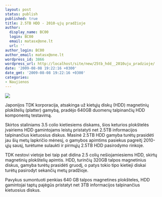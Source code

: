```yaml
---
layout: post
status: publish
published: true
title: 2.5TB HDD - 2010-ųjų pradžioje
author:
  display_name: BC00
  login: BC00
  email: matasx@one.lt
  url: ''
author_login: BC00
author_email: matasx@one.lt
wordpress_id: 3866
wordpress_url: http://localhost/site/new/25tb_hdd__2010uju_pradzioje/
date: '2009-08-08 19:22:16 +0300'
date_gmt: '2009-08-08 19:22:16 +0300'
categories:
- Naujienos
---
```

<div class="imgright"><img src="http://www.techreport.com/thumbs.x/sm/hdd-pr0n/desktop3.jpg"  /></div>
<p>Japonijos TDK korporacija, atsakinga už kietųjų diskų (HDD) magnetinių plokštelių (platter) gamybą, pradėjo 640GB duomenų talpinančių HDD komponentų testavimą. </p>
<p>Skirtos staliniams 3.5 colio kietiesiems diskams, šios keturios plokštelės įvairiems HDD gamintojams leistų pristatyti net 2.5TB informacijos talpinančius kietuosius diskus. Masinė 2.5TB HDD gamyba turėtų prasidėti jau šių metų lapkričio mėnesį, o gamybos apimtims pasiekus pagreitį 2010-ųjų sausį, turėtume sulaukti ir pirmųjų 2.5TB HDD pasirodymo rinkoje.</p>
<p>TDK nestovi vietoje bei taip pat didina 2.5 colių nešiojamiesiems HDD, skirtų magnetinių plokštelių apimtis. HDD, turinčių 320GB talpos magnetinius diskus, gamyba turėtų prasidėti gruodį, o patys tokio tipo kietieji diskai turėtų pasirodyt sekančių metų pradžioje.</p>
<p>Pavykus sumontuoti penkias 640 GB talpos magnetines plokšteles, HDD gamintojai taptų pajėgūs pristatyt net 3TB informacijos talpinančius kietuosius diskus.</p>
